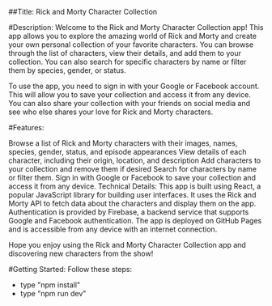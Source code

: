 ##Title: Rick and Morty Character Collection

#Description:
Welcome to the Rick and Morty Character Collection app! This app allows you to explore the amazing world of Rick and Morty and create your own personal collection of your favorite characters. You can browse through the list of characters, view their details, and add them to your collection. You can also search for specific characters by name or filter them by species, gender, or status.

To use the app, you need to sign in with your Google or Facebook account. This will allow you to save your collection and access it from any device. You can also share your collection with your friends on social media and see who else shares your love for Rick and Morty characters.

#Features:

Browse a list of Rick and Morty characters with their images, names, species, gender, status, and episode appearances
View details of each character, including their origin, location, and description
Add characters to your collection and remove them if desired
Search for characters by name or filter them.
Sign in with Google or Facebook to save your collection and access it from any device.
Technical Details:
This app is built using React, a popular JavaScript library for building user interfaces. It uses the Rick and Morty API to fetch data about the characters and display them on the app. Authentication is provided by Firebase, a backend service that supports Google and Facebook authentication. The app is deployed on GitHub Pages and is accessible from any device with an internet connection.

Hope you enjoy using the Rick and Morty Character Collection app and discovering new characters from the show!

#Getting Started:
Follow these steps:

- type "npm install"
- type "npm run dev"
